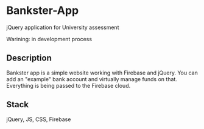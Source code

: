 # Bankster-App
jQuery application for University assessment

Warining: in development process

## Description

Bankster app is a simple website working with Firebase and jQuery. 
You can add an "example" bank account and virtually manage funds on that. Everything is being passed to the Firebase cloud.

## Stack

jQuery, JS, CSS, Firebase

